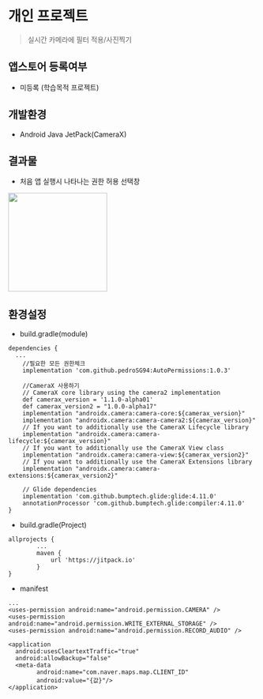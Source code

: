 개인 프로젝트
==============================
>실시간 카메라에 필터 적용/사진찍기

앱스토어 등록여부
-----------------
* 미등록 (학습목적 프로젝트)

개발환경
-----------------
* Android Java JetPack(CameraX)

결과물
-----------------
- 처음 앱 실행시 나타나는 권한 허용 선택창
<div>
  <img width="200" src="https://user-images.githubusercontent.com/43267195/108215998-4bb1fc00-7175-11eb-809e-8b74a41f5a51.PNG"> 
</div>

환경설정
-----------------
- build.gradle(module)
```
dependencies {
  ...
    //필요한 모든 권한체크
    implementation 'com.github.pedroSG94:AutoPermissions:1.0.3'

    //CameraX 사용하기
    // CameraX core library using the camera2 implementation
    def camerax_version = '1.1.0-alpha01'
    def camerax_version2 = "1.0.0-alpha17"
    implementation "androidx.camera:camera-core:${camerax_version}"
    implementation "androidx.camera:camera-camera2:${camerax_version}"
    // If you want to additionally use the CameraX Lifecycle library
    implementation "androidx.camera:camera-lifecycle:${camerax_version}"
    // If you want to additionally use the CameraX View class
    implementation "androidx.camera:camera-view:${camerax_version2}"
    // If you want to additionally use the CameraX Extensions library
    implementation "androidx.camera:camera-extensions:${camerax_version2}"

    // Glide dependencies
    implementation 'com.github.bumptech.glide:glide:4.11.0'
    annotationProcessor 'com.github.bumptech.glide:compiler:4.11.0'
}
```
- build.gradle(Project)
```
allprojects {
        ...
        maven {
            url 'https://jitpack.io'
        }
}
```
- manifest
```
...
<uses-permission android:name="android.permission.CAMERA" />
<uses-permission android:name="android.permission.WRITE_EXTERNAL_STORAGE" />
<uses-permission android:name="android.permission.RECORD_AUDIO" />

<application
  android:usesCleartextTraffic="true"
  android:allowBackup="false"
  <meta-data
        android:name="com.naver.maps.map.CLIENT_ID"
        android:value="{값}"/>
</application>        
```
